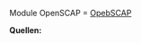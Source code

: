 Module
OpenSCAP = [OpebSCAP](https://github.com/theforeman/puppet-foreman_scap_client)

**Quellen:**